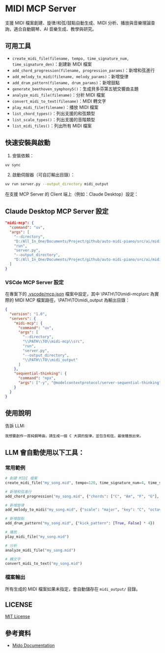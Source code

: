 # MIDI MCP Server

支援 MIDI 檔案創建、旋律/和弦/鼓點自動生成、MIDI 分析、播放與音樂理論查詢，適合自動鋼琴、AI 音樂生成、教學與研究。

## 可用工具

- `create_midi_file(filename, tempo, time_signature_num, time_signature_den)`：創建新 MIDI 檔案
- `add_chord_progression(filename, progression_params)`：新增和弦進行
- `add_melody_to_midi(filename, melody_params)`：新增旋律
- `add_drum_pattern(filename, drum_params)`：新增鼓點
- `generate_beethoven_symphony5()`：生成貝多芬第五號交響曲主題
- `analyze_midi_file(filename)`：分析 MIDI 檔案
- `convert_midi_to_text(filename)`：MIDI 轉文字
- `play_midi_file(filename)`：播放 MIDI 檔案
- `list_chord_types()`：列出支援的和弦類型
- `list_scale_types()`：列出支援的音階類型
- `list_midi_files()`：列出所有 MIDI 檔案

## 快速安裝與啟動

1. 安裝依賴：

```bash
uv sync
```

2. 啟動伺服器（可自訂輸出目錄）：

```bash
uv run server.py --output_directory midi_output
```

在支援 MCP Server 的 Client 端上（例如：Claude Desktop）設定：

## Claude Desktop MCP Server 設定

```json
"midi-mcp": {
  "command": "uv",
  "args": [
    "--directory",
    "D:/All_In_One/Documents/Project/github/auto-midi-piano/src/ai/midi-mcp/",
    "run",
    "server.py",
    "--output_directory",
    "D:/All_In_One/Documents/Project/github/auto-midi-piano/src/ai/midi-mcp/midi_output"
  ]
}
```

### VSCde MCP Server 設定

在專案下的 [.vscode/mcp.json](.vscode/mcp.json) 檔案中設定，其中 \\PATH\\TO\\midi-mcp\\src 為實際的 MIDI MCP 檔案路徑，\\PATH\\TO\\midi_output 為輸出目錄：

```json
{
  "version": "1.0",
  "servers": {
    "midi-mcp": {
      "command": "uv",
      "args": [
        "--directory",
        "\\PATH\\TO\\midi-mcp\\src",
        "run",
        "server.py",
        "--output_directory",
        "\\PATH\\TO\\midi_output"
      ]
    },
    "sequential-thinking": {
      "command": "npx",
      "args": ["-y", "@modelcontextprotocol/server-sequential-thinking"]
    }
  }
}
```

## 使用說明

告訴 LLM:

```
我想要創作一首純鋼琴曲，請生成一個 C 大調的旋律，並包含和弦，最後播放出來。
```

## LLM 會自動使用以下工具：

### 常用範例

```python
# 創建 MIDI 檔案
create_midi_file("my_song.mid", tempo=120, time_signature_num=4, time_signature_den=4)

# 新增和弦進行
add_chord_progression("my_song.mid", {"chords": ["C", "Am", "F", "G"], "duration_per_chord": 1920, "octave": 3})

# 新增旋律
add_melody_to_midi("my_song.mid", {"scale": "major", "key": "C", "octave": 5, "note_count": 32})

# 新增鼓點
add_drum_pattern("my_song.mid", {"kick_pattern": [True, False] * 4})

# 播放
play_midi_file("my_song.mid")

# 分析
analyze_midi_file("my_song.mid")

# 轉文字
convert_midi_to_text("my_song.mid")
```

### 檔案輸出

所有生成的 MIDI 檔案如果未指定，會自動儲存在 `midi_output/` 目錄。

## LICENSE

[MIT License](LICENSE)

## 參考資料

- [Mido Documentation](https://mido.readthedocs.io/en/stable/)

```

```

